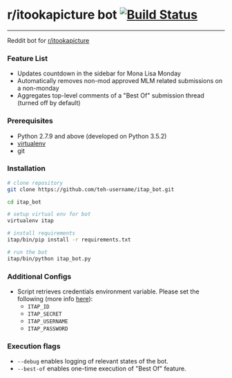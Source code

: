 # r/itookapicture bot [![Build Status](https://travis-ci.org/teh-username/itap_bot.svg?branch=master)](https://travis-ci.org/teh-username/itap_bot)

---

Reddit bot for [r/itookapicture](https://www.reddit.com/r/itookapicture)

### Feature List

* Updates countdown in the sidebar for Mona Lisa Monday
* Automatically removes non-mod approved MLM related submissions on a non-monday
* Aggregates top-level comments of a "Best Of" submission thread (turned off by default)

### Prerequisites
* Python 2.7.9 and above (developed on Python 3.5.2)
* [virtualenv](https://virtualenv.pypa.io/en/latest/installation.html)
* git


### Installation
```bash
# clone repository
git clone https://github.com/teh-username/itap_bot.git

cd itap_bot

# setup virtual env for bot
virtualenv itap

# install requirements
itap/bin/pip install -r requirements.txt

# run the bot
itap/bin/python itap_bot.py
```


### Additional Configs
* Script retrieves credentials environment variable. Please set the following (more info [here](https://praw.readthedocs.io/en/latest/getting_started/authentication.html#script-application)):
    * `ITAP_ID`
    * `ITAP_SECRET`
    * `ITAP_USERNAME`
    * `ITAP_PASSWORD`


### Execution flags
* `--debug` enables logging of relevant states of the bot.
* `--best-of` enables one-time execution of "Best Of" feature.
